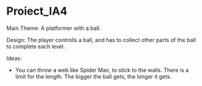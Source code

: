 # Proiect_IA4

Main Theme: A platformer with a ball.

Design:
The player controlls a ball, and has to collect other parts of the ball to complete each level.

Ideas:
- You can throw a web like Spider Man, to stick to the walls. There is a limit for the length. The bigger the ball gets, the longer it gets.
